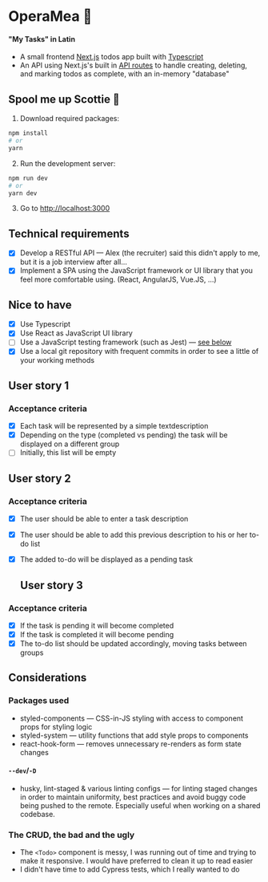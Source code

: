 # OperaMea 📝
#### "My Tasks" in Latin

- A small frontend [Next.js](https://nextjs.org/) todos app built with [Typescript](https://www.typescriptlang.org/)
- An API using Next.js's built in [API routes](https://nextjs.org/docs/api-routes/introduction) to handle creating, deleting, and marking todos as complete, with an in-memory "database"

## Spool me up Scottie 🚀

1. Download required packages:

```bash
npm install
# or
yarn
```

2. Run the development server:

```bash
npm run dev
# or
yarn dev
```

3. Go to [http://localhost:3000](http://localhost:3000)

## Technical requirements

- [x] Develop a RESTful API — Alex (the recruiter) said this didn't apply to me, but it is a job interview after all...
- [x] Implement a SPA using the JavaScript framework or UI library that you feel more comfortable using. (React, AngularJS, Vue.JS, ...)

## Nice to have

 - [x] Use Typescript
 - [x] Use React as JavaScript UI library
 - [ ] Use a JavaScript testing framework (such as Jest) — [see below](#the-crud-the-bad-and-the-ugly)
 - [x] Use a local git repository with frequent commits in order to see a little of your working methods
 
 ## User story 1
 ### Acceptance criteria
 - [x] Each task will be represented by a simple textdescription
 - [x] Depending on the type (completed vs pending) the task will be displayed on a different group
 - [ ] Initially, this list will be empty
 
  ## User story 2
 ### Acceptance criteria
 - [x] The user should be able to enter a task description
 - [x] The user should be able to add this previous description to his or her to-do list
 - [x] The added to-do will be displayed as a pending task
 
   ## User story 3
 ### Acceptance criteria
 - [x] If the task is pending it will become completed
 - [x] If the task is completed it will become pending
 - [x] The to-do list should be updated accordingly, moving tasks between groups
 
 ## Considerations
 
 ### Packages used
 
 - styled-components — CSS-in-JS styling with access to component props for styling logic
 - styled-system — utility functions that add style props to components
 - react-hook-form — removes unnecessary re-renders as form state changes
 
 #### `--dev`/`-D`
 
 - husky, lint-staged & various linting configs — for linting staged changes in order to maintain uniformity, best practices and avoid buggy code being pushed to the remote. Especially useful when working on a shared codebase.
 
 ### The CRUD, the bad and the ugly
 
 - The `<Todo>` component is messy, I was running out of time and trying to make it responsive. I would have preferred to clean it up to read easier
 - I didn't have time to add Cypress tests, which I really wanted to do
